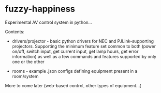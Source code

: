 # fuzzy-happiness
Experimental AV control system in python...

Contents:

- drivers/projector - basic python drivers for NEC and PJLink-supporting projectors.
Supporting the minimum feature set common to both (power on/off, switch input, get current input,
get lamp hours, get error information) as well as a few commands and features supported
by only one or the other

- rooms - example .json configs defining equipment present in a room/system 

More to come later (web-based control, other types of equipment...)